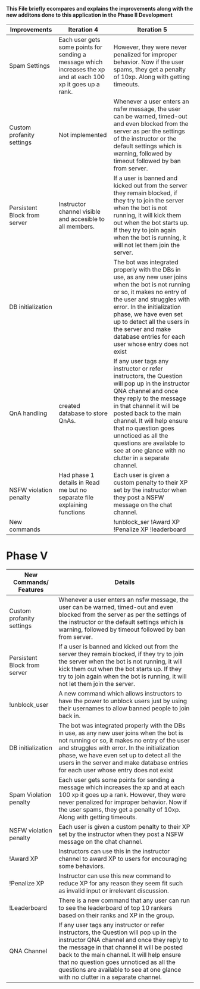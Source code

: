 **This File briefly ecompares and explains the improvements along with the new additons done to this application in the Phase II Development**

|  Improvements | Iteration 4   | Iteration 5  |
| ------------ | ------------ | ------------ |
| Spam Settings | Each user gets some points for sending a message which increases the xp and at each 100 xp it goes up a rank. | However, they were never penalized for improper behavior. Now if the user spams, they get a penalty of 10xp. Along with getting timeouts.|
| Custom profanity settings | Not implemented | Whenever a user enters an nsfw message, the user can be warned, timed-out and even blocked from the server as per the settings of the instructor or the default settings which is warning, followed by timeout followed by ban from server.|
| Persistent Block from server | Instructor channel visible and accesible to all members. | If a user is banned and kicked out from the server they remain blocked, if they try to join the server when the bot is not running, it will kick them out when the bot starts up. If they try to join again when the bot is running, it will not let them join the server.|
| DB initialization |  | The bot was integrated properly with the DBs in use, as any new user joins when the bot is not running or so, it makes no entry of the user and struggles with error. In the initialization phase, we have even set up to detect all the users in the server and make database entries for each user whose entry does not exist |
| QnA handling | created database to store QnAs. | If any user tags any instructor or refer instructors, the Question will pop up in the instructor QNA channel and once they reply to the message in that channel it will be posted back to the main channel. It will help ensure that no question goes unnoticed as all the questions are available to see at one glance with no clutter in a separate channel.|
| NSFW violation penalty | Had phase 1 details in Read me but no separate file explaining functions | Each user is given a custom penalty to their XP set by the instructor when they post a NSFW message on the chat channel.|
| New commands | | !unblock_ser !Award XP !Penalize XP !leaderboard |  

# Phase V  
|  New Commands/ Features | Details |
| ------------ |------------ |
| Custom profanity settings | Whenever a user enters an nsfw message, the user can be warned, timed-out and even blocked from the server as per the settings of the instructor or the default settings which is warning, followed by timeout followed by ban from server.|
| Persistent Block from server |  If a user is banned and kicked out from the server they remain blocked, if they try to join the server when the bot is not running, it will kick them out when the bot starts up. If they try to join again when the bot is running, it will not let them join the server.|
| !unblock_user | A new command which allows instructors to have the power to unblock users just by using their usernames to allow banned people to join back in.|
| DB initialization | The bot was integrated properly with the DBs in use, as any new user joins when the bot is not running or so, it makes no entry of the user and struggles with error. In the initialization phase, we have even set up to detect all the users in the server and make database entries for each user whose entry does not exist |
| Spam Violation penalty | Each user gets some points for sending a message which increases the xp and at each 100 xp it goes up a rank. However, they were never penalized for improper behavior. Now if the user spams, they get a penalty of 10xp. Along with getting timeouts.|
| NSFW violation penalty | Each user is given a custom penalty to their XP set by the instructor when they post a NSFW message on the chat channel.|
| !Award XP | Instructors can use this in the instructor channel to award XP to users for encouraging some behaviors.|
| !Penalize XP | Instructor can use this new command to reduce XP for any reason they seem fit such as invalid input or irrelevant discussion.|
| !Leaderboard | There is a new command that any user can run to see the leaderboard of top 10 rankers based on their ranks and XP in the group.|
| QNA Channel |  If any user tags any instructor or refer instructors, the Question will pop up in the instructor QNA channel and once they reply to the message in that channel it will be posted back to the main channel. It will help ensure that no question goes unnoticed as all the questions are available to see at one glance with no clutter in a separate channel.|

